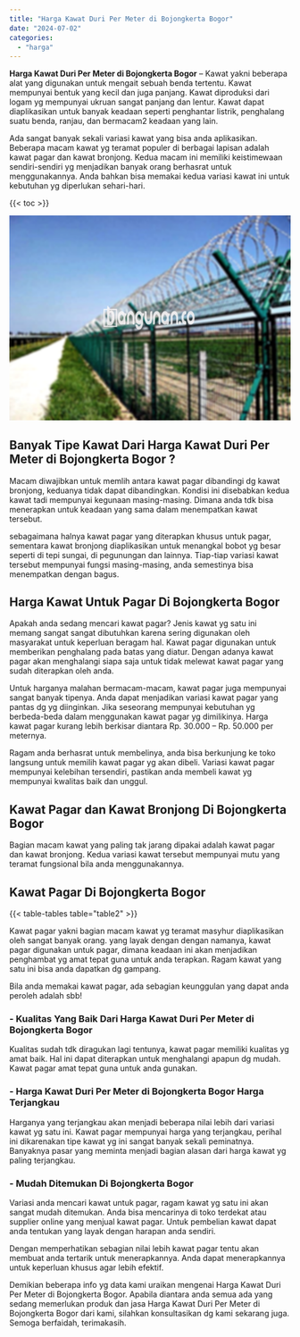 ```yaml
---
title: "Harga Kawat Duri Per Meter di Bojongkerta Bogor"
date: "2024-07-02"
categories: 
  - "harga"
---
```


**Harga Kawat Duri Per Meter di Bojongkerta Bogor** – Kawat yakni beberapa alat yang digunakan untuk mengait sebuah benda tertentu. Kawat mempunyai bentuk yang kecil dan juga panjang. Kawat diproduksi dari logam yg mempunyai ukruan sangat panjang dan lentur. Kawat dapat diaplikasikan untuk banyak keadaan seperti penghantar listrik, penghalang suatu benda, ranjau, dan bermacam2 keadaan yang lain.

Ada sangat banyak sekali variasi kawat yang bisa anda aplikasikan. Beberapa macam kawat yg teramat populer di berbagai lapisan adalah kawat pagar dan kawat bronjong. Kedua macam ini memiliki keistimewaan sendiri-sendiri yg menjadikan banyak orang berhasrat untuk menggunakannya. Anda bahkan bisa memakai kedua variasi kawat ini untuk kebutuhan yg diperlukan sehari-hari.

{{< toc >}}

![Harga Kawat Duri Per Meter di Bojongkerta Bogor](/images/jual-kawat-murah47.png)

## Banyak Tipe Kawat Dari Harga Kawat Duri Per Meter di Bojongkerta Bogor ?

Macam diwajibkan untuk memlih antara kawat pagar dibandingi dg kawat bronjong, keduanya tidak dapat dibandingkan. Kondisi ini disebabkan kedua kawat tadi mempunyai kegunaan masing-masing. Dimana anda tdk bisa menerapkan untuk keadaan yang sama dalam menempatkan kawat tersebut.

sebagaimana halnya kawat pagar yang diterapkan khusus untuk pagar, sementara kawat bronjong diaplikasikan untuk menangkal bobot yg besar seperti di tepi sungai, di pegunungan dan lainnya. Tiap-tiap variasi kawat tersebut mempunyai fungsi masing-masing, anda semestinya bisa menempatkan dengan bagus.

## Harga Kawat Untuk Pagar Di Bojongkerta Bogor

Apakah anda sedang mencari kawat pagar? Jenis kawat yg satu ini memang sangat sangat dibutuhkan karena sering digunakan oleh masyarakat untuk keperluan beragam hal. Kawat pagar digunakan untuk memberikan penghalang pada batas yang diatur. Dengan adanya kawat pagar akan menghalangi siapa saja untuk tidak melewat kawat pagar yang sudah diterapkan oleh anda.

Untuk harganya malahan bermacam-macam, kawat pagar juga mempunyai sangat banyak tipenya. Anda dapat menjadikan variasi kawat pagar yang pantas dg yg diinginkan. Jika seseorang mempunyai kebutuhan yg berbeda-beda dalam menggunakan kawat pagar yg dimilikinya. Harga kawat pagar kurang lebih berkisar diantara Rp. 30.000 – Rp. 50.000 per meternya.

Ragam anda berhasrat untuk membelinya, anda bisa berkunjung ke toko langsung untuk memilih kawat pagar yg akan dibeli. Variasi kawat pagar mempunyai kelebihan tersendiri, pastikan anda membeli kawat yg mempunyai kwalitas baik dan unggul.

## Kawat Pagar dan Kawat Bronjong Di Bojongkerta Bogor

Bagian macam kawat yang paling tak jarang dipakai adalah kawat pagar dan kawat bronjong. Kedua variasi kawat tersebut mempunyai mutu yang teramat fungsional bila anda menggunakannya.

## Kawat Pagar Di Bojongkerta Bogor

{{< table-tables table="table2" >}}

Kawat pagar yakni bagian macam kawat yg teramat masyhur diaplikasikan oleh sangat banyak orang. yang layak dengan dengan namanya, kawat pagar digunakan untuk pagar, dimana keadaan ini akan menjadikan penghambat yg amat tepat guna untuk anda terapkan. Ragam kawat yang satu ini bisa anda dapatkan dg gampang.

Bila anda memakai kawat pagar, ada sebagian keunggulan yang dapat anda peroleh adalah sbb!

### \- Kualitas Yang Baik Dari Harga Kawat Duri Per Meter di Bojongkerta Bogor

Kualitas sudah tdk diragukan lagi tentunya, kawat pagar memiliki kualitas yg amat baik. Hal ini dapat diterapkan untuk menghalangi apapun dg mudah. Kawat pagar amat tepat guna untuk anda gunakan.

### \- Harga Kawat Duri Per Meter di Bojongkerta Bogor Harga Terjangkau

Harganya yang terjangkau akan menjadi beberapa nilai lebih dari variasi kawat yg satu ini. Kawat pagar mempunyai harga yang terjangkau, perihal ini dikarenakan tipe kawat yg ini sangat banyak sekali peminatnya. Banyaknya pasar yang meminta menjadi bagian alasan dari harga kawat yg paling terjangkau.

### \- Mudah Ditemukan Di Bojongkerta Bogor

Variasi anda mencari kawat untuk pagar, ragam kawat yg satu ini akan sangat mudah ditemukan. Anda bisa mencarinya di toko terdekat atau supplier online yang menjual kawat pagar. Untuk pembelian kawat dapat anda tentukan yang layak dengan harapan anda sendiri.

Dengan memperhatikan sebagian nilai lebih kawat pagar tentu akan membuat anda tertarik untuk menerapkannya. Anda dapat menerapkannya untuk keperluan khusus agar lebih efektif.

Demikian beberapa info yg data kami uraikan mengenai Harga Kawat Duri Per Meter di Bojongkerta Bogor. Apabila diantara anda semua ada yang sedang memerlukan produk dan jasa Harga Kawat Duri Per Meter di Bojongkerta Bogor dari kami, silahkan konsultasikan dg kami sekarang juga. Semoga berfaidah, terimakasih.
